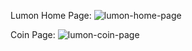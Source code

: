 
Lumon Home Page:
![lumon-home-page](https://github.com/user-attachments/assets/10bd27ae-e159-4bcb-8e27-8ffc616fd5f2)


Coin Page:
![lumon-coin-page](https://github.com/user-attachments/assets/caf43dda-773b-439f-8e8b-650a2751789c)
